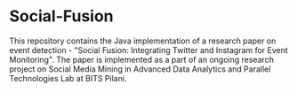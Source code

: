 # Social-Fusion
This repository contains the Java implementation of a research paper on event detection - "Social Fusion: Integrating Twitter and Instagram for Event Monitoring".
The paper is implemented as a part of an ongoing research project on Social Media Mining in Advanced Data Analytics and Parallel Technologies Lab at BITS Pilani.
